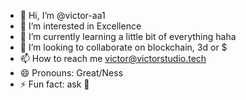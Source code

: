 - 👋 Hi, I’m @victor-aa1
- 👀 I’m interested in Excellence 
- 🌱 I’m currently learning a little bit of everything haha
- 💞️ I’m looking to collaborate on blockchain, 3d or $
- 📫 How to reach me victor@victorstudio.tech
- 😄 Pronouns: Great/Ness
- ⚡ Fun fact: ask 💫

<!---
victor-aa1/victor-aa1 is a ✨ special ✨ repository because its `README.md` (this file) appears on your GitHub profile.
You can click the Preview link to take a look at your changes.
--->
